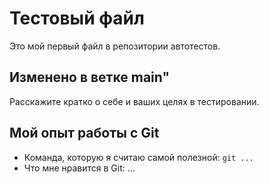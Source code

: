 # Тестовый файл

Это мой первый файл в репозитории автотестов.

## Изменено в ветке main"

Расскажите кратко о себе и ваших целях в тестировании.

## Мой опыт работы с Git

* Команда, которую я считаю самой полезной: `git ...`
* Что мне нравится в Git: ...
